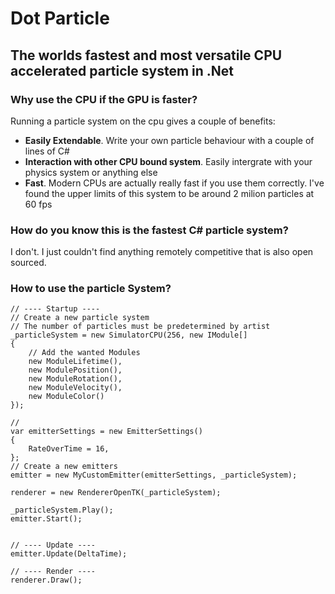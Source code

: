 ﻿# Dot Particle
## The worlds fastest and most versatile CPU accelerated particle system in .Net  

### Why use the CPU if the GPU is faster?
Running a particle system on the cpu gives a couple of benefits:
- **Easily Extendable**. Write your own particle behaviour with a couple of lines of C#
- **Interaction with other CPU bound system**. Easily intergrate with your physics system or anything else
- **Fast**. Modern CPUs are actually really fast if you use them correctly. I've found the upper limits of this system to be around 2 milion particles at 60 fps
    
### How do you know this is the fastest C# particle system?
I don't. I just couldn't find anything remotely competitive that is also open sourced.




### How to use the particle System?

    // ---- Startup ----
    // Create a new particle system
    // The number of particles must be predetermined by artist
    _particleSystem = new SimulatorCPU(256, new IModule[]
    {
        // Add the wanted Modules
        new ModuleLifetime(),
        new ModulePosition(),
        new ModuleRotation(),
        new ModuleVelocity(),
        new ModuleColor()
    });

    // 
    var emitterSettings = new EmitterSettings()
    {
        RateOverTime = 16,
    };
    // Create a new emitters
    emitter = new MyCustomEmitter(emitterSettings, _particleSystem);

    renderer = new RendererOpenTK(_particleSystem);

    _particleSystem.Play();
    emitter.Start();


    // ---- Update ----
    emitter.Update(DeltaTime);

    // ---- Render ----
    renderer.Draw();
    




